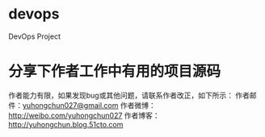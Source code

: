# devops
DevOps Project

# 分享下作者工作中有用的项目源码
作者能力有限，如果发现bug或其他问题，请联系作者改正，如下所示：
作者邮件：yuhongchun027@gmail.com
作者微博：http://weibo.com/yuhongchun027
作者博客：http://yuhongchun.blog.51cto.com
